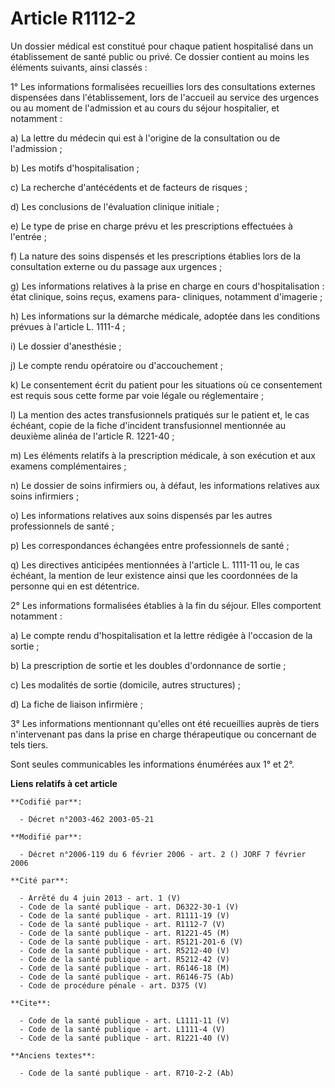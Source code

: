 # Article R1112-2

Un dossier médical est constitué pour chaque patient hospitalisé dans un établissement de santé public ou privé. Ce dossier
contient au moins les éléments suivants, ainsi classés : 

1° Les informations formalisées recueillies lors des consultations externes dispensées dans l'établissement, lors de
l'accueil au service des urgences ou au moment de l'admission et au cours du séjour hospitalier, et notamment : 

a) La lettre du médecin qui est à l'origine de la consultation ou de l'admission ; 

b) Les motifs d'hospitalisation ; 

c) La recherche d'antécédents et de facteurs de risques ; 

d) Les conclusions de l'évaluation clinique initiale ; 

e) Le type de prise en charge prévu et les prescriptions effectuées à l'entrée ; 

f) La nature des soins dispensés et les prescriptions établies lors de la consultation externe ou du passage aux urgences ; 

g) Les informations relatives à la prise en charge en cours d'hospitalisation : état clinique, soins reçus, examens para-
cliniques, notamment d'imagerie ; 

h) Les informations sur la démarche médicale, adoptée dans les conditions prévues à l'article L. 1111-4 ; 

i) Le dossier d'anesthésie ; 

j) Le compte rendu opératoire ou d'accouchement ; 

k) Le consentement écrit du patient pour les situations où ce consentement est requis sous cette forme par voie légale ou
réglementaire ; 

l) La mention des actes transfusionnels pratiqués sur le patient et, le cas échéant, copie de la fiche d'incident
transfusionnel mentionnée au deuxième alinéa de l'article R. 1221-40 ; 

m) Les éléments relatifs à la prescription médicale, à son exécution et aux examens complémentaires ; 

n) Le dossier de soins infirmiers ou, à défaut, les informations relatives aux soins infirmiers ; 

o) Les informations relatives aux soins dispensés par les autres professionnels de santé ; 

p) Les correspondances échangées entre professionnels de santé ; 

q) Les directives anticipées mentionnées à l'article L. 1111-11 ou, le cas échéant, la mention de leur existence ainsi que
les coordonnées de la personne qui en est détentrice. 

2° Les informations formalisées établies à la fin du séjour. Elles comportent notamment : 

a) Le compte rendu d'hospitalisation et la lettre rédigée à l'occasion de la sortie ; 

b) La prescription de sortie et les doubles d'ordonnance de sortie ; 

c) Les modalités de sortie (domicile, autres structures) ; 

d) La fiche de liaison infirmière ; 

3° Les informations mentionnant qu'elles ont été recueillies auprès de tiers n'intervenant pas dans la prise en charge
thérapeutique ou concernant de tels tiers. 

Sont seules communicables les informations énumérées aux 1° et 2°.

**Liens relatifs à cet article**

	**Codifié par**:

	  - Décret n°2003-462 2003-05-21

	**Modifié par**:

	  - Décret n°2006-119 du 6 février 2006 - art. 2 () JORF 7 février 2006

	**Cité par**:

	  - Arrêté du 4 juin 2013 - art. 1 (V)
	  - Code de la santé publique - art. D6322-30-1 (V)
	  - Code de la santé publique - art. R1111-19 (V)
	  - Code de la santé publique - art. R1112-7 (V)
	  - Code de la santé publique - art. R1221-45 (M)
	  - Code de la santé publique - art. R5121-201-6 (V)
	  - Code de la santé publique - art. R5212-40 (V)
	  - Code de la santé publique - art. R5212-42 (V)
	  - Code de la santé publique - art. R6146-18 (M)
	  - Code de la santé publique - art. R6146-75 (Ab)
	  - Code de procédure pénale - art. D375 (V)

	**Cite**:

	  - Code de la santé publique - art. L1111-11 (V)
	  - Code de la santé publique - art. L1111-4 (V)
	  - Code de la santé publique - art. R1221-40 (V)

	**Anciens textes**:

	  - Code de la santé publique - art. R710-2-2 (Ab)
